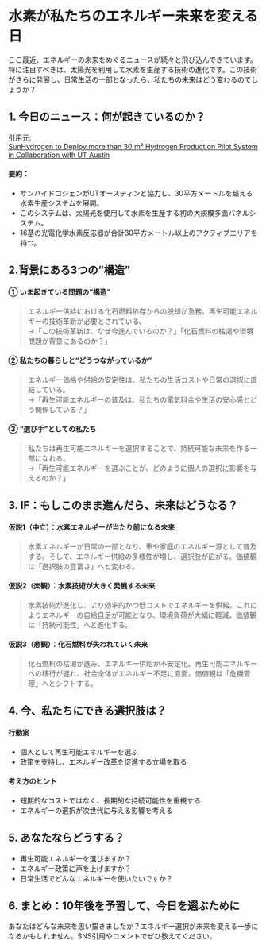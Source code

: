 # 水素が私たちのエネルギー未来を変える日

ここ最近、エネルギーの未来をめぐるニュースが続々と飛び込んできています。特に注目すべきは、太陽光を利用して水素を生産する技術の進化です。この技術がさらに発展し、日常生活の一部となったら、私たちの未来はどう変わるのでしょうか？

## 1. 今日のニュース：何が起きているのか？
引用元:  
[SunHydrogen to Deploy more than 30 m² Hydrogen Production Pilot System in Collaboration with UT Austin](https://www.globenewswire.com/news-release/2025/06/24/3104054/0/en/SunHydrogen-to-Deploy-more-than-30-m-Hydrogen-Production-Pilot-System-in-Collaboration-with-UT-Austin.html)

#### 要約：
- サンハイドロジェンがUTオースティンと協力し、30平方メートルを超える水素生産システムを展開。
- このシステムは、太陽光を使用して水素を生産する初の大規模多面パネルシステム。
- 16基の光電化学水素反応器が合計30平方メートル以上のアクティブエリアを持つ。

## 2.背景にある3つの“構造”

#### ① いま起きている問題の“構造”
> エネルギー供給における化石燃料依存からの脱却が急務。再生可能エネルギーの技術革新が必要とされている。  
> →「この技術革新は、なぜ今進んでいるのか？」「化石燃料の枯渇や環境問題が背景にあるのか？」

#### ② 私たちの暮らしと“どうつながっているか”
> エネルギー価格や供給の安定性は、私たちの生活コストや日常の選択に直結している。  
> →「再生可能エネルギーの普及は、私たちの電気料金や生活の安心感とどう関係している？」

#### ③ “選び手”としての私たち
> 私たちは再生可能エネルギーを選択することで、持続可能な未来を作る一部になれる。  
> →「再生可能エネルギーを選ぶことが、どのように個人の選択に影響を与えるのか？」

## 3. IF：もしこのまま進んだら、未来はどうなる？

#### 仮説1（中立）：水素エネルギーが当たり前になる未来  
> 水素エネルギーが日常の一部となり、車や家庭のエネルギー源として普及する。そして、エネルギー供給の多様性が増し、選択肢が広がる。価値観は「選択肢の豊富さ」へと変わる。

#### 仮説2（楽観）：水素技術が大きく発展する未来  
> 水素技術が進化し、より効率的かつ低コストでエネルギーを供給。これによりエネルギーの自給自足が可能となり、環境負荷が大幅に軽減。価値観は「持続可能性」へと進化する。

#### 仮説3（悲観）：化石燃料が失われていく未来  
> 化石燃料の枯渇が進み、エネルギー供給が不安定化。再生可能エネルギーへの移行が遅れ、社会全体がエネルギー不足に直面。価値観は「危機管理」へとシフトする。

## 4. 今、私たちにできる選択肢は？
#### 行動案
- 個人として再生可能エネルギーを選ぶ
- 政策を支持し、エネルギー改革を促進する立場を取る
#### 考え方のヒント
- 短期的なコストではなく、長期的な持続可能性を重視する
- エネルギーの選択が次世代に与える影響を考える

## 5. あなたならどうする？
- 再生可能エネルギーを選びますか？
- エネルギー政策に声を上げますか？
- 日常生活でどんなエネルギーを使いたいですか？

## 6. まとめ：10年後を予習して、今日を選ぶために
あなたはどんな未来を思い描きましたか？エネルギー選択が未来を変える一歩になるかもしれません。SNS引用やコメントでぜひ教えてください。